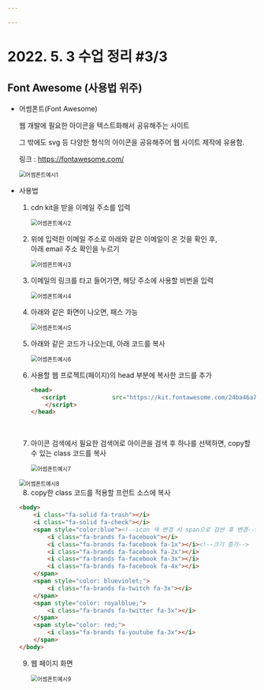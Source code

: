 ```yaml
---

---
```


# 2022. 5. 3 수업 정리 #3/3

## Font Awesome (사용법 위주)



+ 어썸폰트(Font Awesome)

  웹 개발에 필요한 아이콘을 텍스트화해서 공유해주는 사이트<br>

  그 밖에도 svg 등 다양한 형식의 아이콘을 공유해주어 웹 사이트 제작에 유용함.<br>

  링크 : https://fontawesome.com/

  <img src="../images/2022-05-05-class15(어썸폰트)/어썸폰트예시1.png" alt="어썸폰트예시1" style="zoom:80%;" /><br>

* 사용법

  1. cdn kit을 받을 이메일 주소를 입력

     <img src="../images/2022-05-05-class15(어썸폰트)/어썸폰트예시2.png" alt="어썸폰트예시2" style="zoom:80%;" /><br>

  2. 위에 입력한 이메일 주소로 아래와 같은 이메일이 온 것을 확인 후,<br>아래 email 주소 확인을 누르기

     <img src="../images/2022-05-05-class15(어썸폰트)/어썸폰트예시3.png" alt="어썸폰트예시3" style="zoom:80%;" /><br>

  3. 이메일의 링크를 타고 들어가면, 해당 주소에 사용할 비번을 입력

     <img src="../images/2022-05-05-class15(어썸폰트)/어썸폰트예시4.png" alt="어썸폰트예시4" style="zoom:80%;" /><br>

  4. 아래와 같은 화면이 나오면, 패스 가능

     <img src="../images/2022-05-05-class15(어썸폰트)/어썸폰트예시5.png" alt="어썸폰트예시5" style="zoom:80%;" /><br>

  5. 아래와 같은 코드가 나오는데, 아래 코드를 복사

     <img src="../images/2022-05-05-class15(어썸폰트)/어썸폰트예시6.png" alt="어썸폰트예시6" style="zoom:80%;" /><br>

  6. 사용할 웹 프로젝트(페이지)의 head 부분에 복사한 코드를 추가

     ```html
     <head>
     	<script    			src="https://kit.fontawesome.com/24ba46a7a7.js" crossorigin="anonymous">
         </script>
     </head>
     ```

  <br>

  7. 아이콘 검색에서 필요한 검색어로 아이콘을 검색 후 하나를 선택하면, copy할 수 있는 class 코드를 복사

     <img src="../images/2022-05-05-class15(어썸폰트)/어썸폰트예시7.png" alt="어썸폰트예시7" style="zoom:80%;" /><br>

  <img src="../images/2022-05-05-class15(어썸폰트)/어썸폰트예시8.png" alt="어썸폰트예시8" style="zoom:80%;" />

  <br>

  8. copy한 class 코드를 적용할 프런트 소스에 복사

    ```html
    <body>
        <i class="fa-solid fa-trash"></i>
        <i class="fa-solid fa-check"></i>
        <span style="color:blue"><!--icon 색 변경 시 span으로 감싼 후 변경-->>
            <i class="fa-brands fa-facebook"></i>
            <i class="fa-brands fa-facebook fa-1x"></i><!--크기 증가-->
            <i class="fa-brands fa-facebook fa-2x"></i>
            <i class="fa-brands fa-facebook fa-3x"></i>
            <i class="fa-brands fa-facebook fa-4x"></i>
        </span>
        <span style="color: blueviolet;">
            <i class="fa-brands fa-twitch fa-3x"></i>
        </span>
        <span style="color: royalblue;">
            <i class="fa-brands fa-twitter fa-3x"></i>
        </span>
        <span style="color: red;">
            <i class="fa-brands fa-youtube fa-3x"></i>
        </span>
    </body>
    ```

  9. 웹 페이지 화면

     <img src="../images/2022-05-05-class15(어썸폰트)/어썸폰트예시9.png" alt="어썸폰트예시9" style="zoom:80%;" />

  
